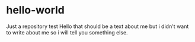 # hello-world
Just a repository test
Hello that should be a text about me but i didn't want to write about me so i will tell you something else. 

